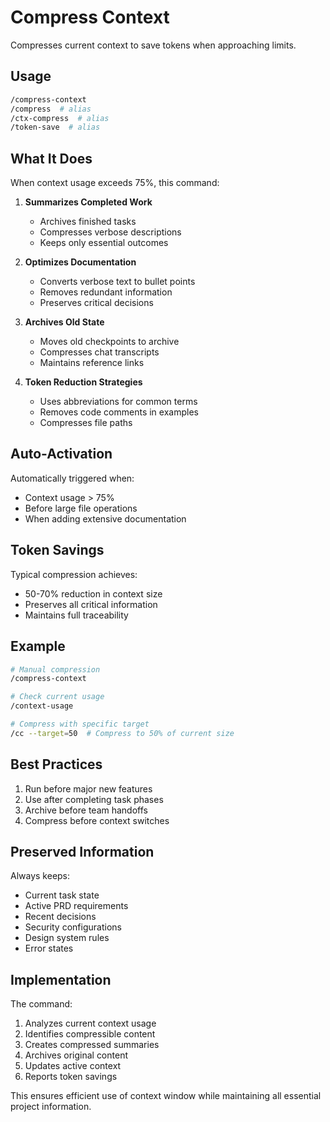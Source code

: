 # Compress Context

Compresses current context to save tokens when approaching limits.

## Usage

```bash
/compress-context
/compress  # alias
/ctx-compress  # alias
/token-save  # alias
```

## What It Does

When context usage exceeds 75%, this command:

1. **Summarizes Completed Work**
   - Archives finished tasks
   - Compresses verbose descriptions
   - Keeps only essential outcomes

2. **Optimizes Documentation**
   - Converts verbose text to bullet points
   - Removes redundant information
   - Preserves critical decisions

3. **Archives Old State**
   - Moves old checkpoints to archive
   - Compresses chat transcripts
   - Maintains reference links

4. **Token Reduction Strategies**
   - Uses abbreviations for common terms
   - Removes code comments in examples
   - Compresses file paths

## Auto-Activation

Automatically triggered when:
- Context usage > 75%
- Before large file operations
- When adding extensive documentation

## Token Savings

Typical compression achieves:
- 50-70% reduction in context size
- Preserves all critical information
- Maintains full traceability

## Example

```bash
# Manual compression
/compress-context

# Check current usage
/context-usage

# Compress with specific target
/cc --target=50  # Compress to 50% of current size
```

## Best Practices

1. Run before major new features
2. Use after completing task phases
3. Archive before team handoffs
4. Compress before context switches

## Preserved Information

Always keeps:
- Current task state
- Active PRD requirements
- Recent decisions
- Security configurations
- Design system rules
- Error states

## Implementation

The command:
1. Analyzes current context usage
2. Identifies compressible content
3. Creates compressed summaries
4. Archives original content
5. Updates active context
6. Reports token savings

This ensures efficient use of context window while maintaining all essential project information.
